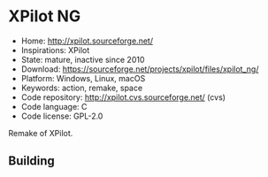 # XPilot NG

- Home: http://xpilot.sourceforge.net/
- Inspirations: XPilot
- State: mature, inactive since 2010
- Download: https://sourceforge.net/projects/xpilot/files/xpilot_ng/
- Platform: Windows, Linux, macOS
- Keywords: action, remake, space
- Code repository: http://xpilot.cvs.sourceforge.net/ (cvs)
- Code language: C
- Code license: GPL-2.0

Remake of XPilot.

## Building

